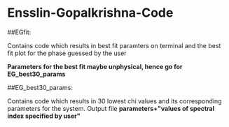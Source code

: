 # Ensslin-Gopalkrishna-Code

##EGfit: 

Contains code which results in best fit paramters on terminal and the best fit plot for the phase guessed by the user

**Parameters for the best fit maybe unphysical, hence go for EG_best30_params**



##EG_best30_params:

Contains code which results in 30 lowest chi values and its corresponding parameters for the system. Output file **parameters+"values of spectral index specified by user"**
